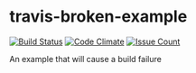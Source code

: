 # travis-broken-example
[![Build Status](https://travis-ci.org/buluma/travis-broken-example.svg?branch=master)](https://travis-ci.org/buluma/travis-broken-example.svg?branch=master) [![Code Climate](https://codeclimate.com/github/buluma/travis-broken-example/badges/gpa.svg)](https://codeclimate.com/github/buluma/travis-broken-example) [![Issue Count](https://codeclimate.com/github/buluma/travis-broken-example/badges/issue_count.svg)](https://codeclimate.com/github/buluma/travis-broken-example)

An example that will cause a build failure
